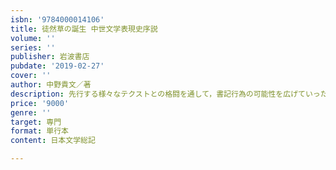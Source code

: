 ```yaml
---
isbn: '9784000014106'
title: 徒然草の誕生 中世文学表現史序説
volume: ''
series: ''
publisher: 岩波書店
pubdate: '2019-02-27'
cover: ''
author: 中野貴文／著
description: 先行する様々なテクストとの格闘を通して，書記行為の可能性を広げていった徒然草の姿を描き出す．
price: '9000'
genre: ''
target: 専門
format: 単行本
content: 日本文学総記

---
```

